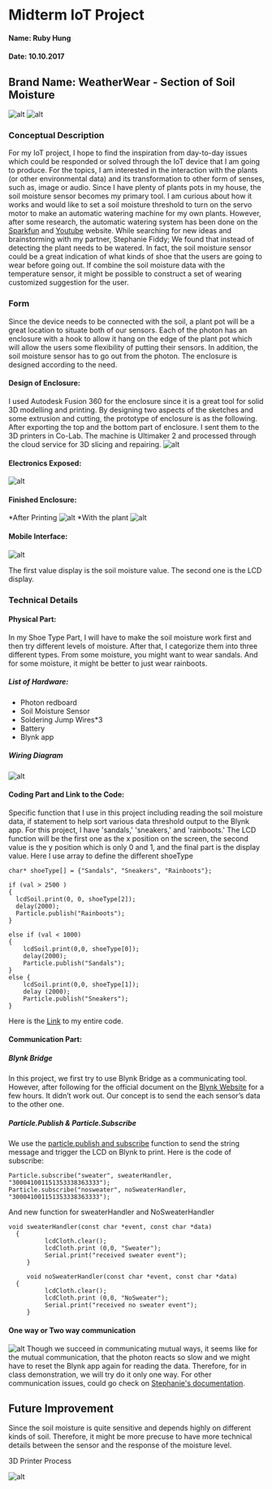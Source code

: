 # Midterm IoT Project
#### Name: Ruby Hung
#### Date: 10.10.2017

## Brand Name: WeatherWear - Section of Soil Moisture

![alt](https://github.com/ruyuhung/WeatherWear_Soil/blob/master/WW.jpeg)
![alt](https://github.com/ruyuhung/WeatherWear_Soil/blob/master/WW_Model.png)
### Conceptual Description
For my IoT project, I hope to find the inspiration from day-to-day issues which could be responded or solved through the IoT device that I am going to produce. For the topics, I am interested in the interaction with the plants (or other environmental data) and its transformation to other form of senses, such as, image or audio. Since I have plenty of plants pots in my house, the soil moisture sensor becomes my primary tool. I am curious about how it works and would like to set a soil moisture threshold to turn on the servo motor to make an automatic watering machine for my own plants. However, after some research, the automatic watering system has been done on the [Sparkfun](https://www.sparkfun.com/products/13322) and [Youtube](https://www.youtube.com/watch?v=xMlL7NColtM) website. 
While searching for new ideas and brainstorming with my partner, Stephanie Fiddy; We found that instead of detecting the plant needs to be watered. In fact, the soil moisture sensor could be a great indication of what kinds of shoe that the users are going to wear before going out. If combine the soil moisture data with the temperature sensor, it might be possible to construct a set of wearing customized suggestion for the user.


### Form
Since the device needs to be connected with the soil, a plant pot will be a great location to situate both of our sensors. Each of the photon has an enclosure with a hook to allow it hang on the edge of the plant pot which will allow the users some flexibility of putting their sensors. In addition, the soil moisture sensor has to go out from the photon. The enclosure is designed according to the need. 

#### Design of Enclosure:
I used Autodesk Fusion 360 for the enclosure since it is a great tool for solid 3D modelling and printing. By designing two aspects of the sketches and some extrusion and cutting, the prototype of enclosure is as the following. After exporting the top and the bottom part of enclosure. I sent them to the 3D printers in Co-Lab. The machine is Ultimaker 2 and processed through the cloud service for 3D slicing and repairing.
![alt](https://github.com/ruyuhung/WeatherWear_Soil/blob/master/WWS_Enclosure.png)

#### Electronics Exposed: 
![alt](https://github.com/ruyuhung/WeatherWear_Soil/blob/master/WWS_Exposure.JPG)

#### Finished Enclosure:
*After Printing
![alt](https://github.com/ruyuhung/WeatherWear_Soil/blob/master/FinishedEnclosure.JPG)
*With the plant
![alt](https://github.com/ruyuhung/WeatherWear_Soil/blob/master/WWS_Final_0.jpg)

#### Mobile Interface:
![alt](https://github.com/ruyuhung/WeatherWear_Soil/blob/master/WWS_Interfcae_0.PNG)

The first value display is the soil moisture value. The second one is the LCD display.

### Technical Details
#### Physical Part:

In my Shoe Type Part, I will have to make the soil moisture work first and then try different levels of moisture. After that, I categorize them into three different types. From some moisture, you might want to wear sandals. And for some moisture, it might be better to just wear rainboots.

##### List of Hardware:
* Photon redboard
* Soil Moisture Sensor
* Soldering Jump Wires*3
* Battery
* Blynk app

##### Wiring Diagram

![alt](https://github.com/ruyuhung/WeatherWear_Soil/blob/master/WWS_CircuitDesign.png)

#### Coding Part and Link to the Code:
Specific function that I use in this project including reading the soil moisture data, if statement to help sort various data threshold output to the Blynk app. For this project, I have 'sandals,' 'sneakers,' and 'rainboots.' The LCD function will be the first one as the x position on the screen, the second value is the y position which is only 0 and 1, and the final part is the display value. Here I use array to define the different shoeType
```
char* shoeType[] = {"Sandals", "Sneakers", "Rainboots"};
```
``` 
if (val > 2500 )
{ 
  lcdSoil.print(0, 0, shoeType[2]);
  delay(2000);
  Particle.publish("Rainboots");
}

else if (val < 1000)
{   
    lcdSoil.print(0,0, shoeType[0]);
    delay(2000);
    Particle.publish("Sandals");
}
else {
    lcdSoil.print(0,0, shoeType[1]);
    delay (2000);
    Particle.publish("Sneakers");
}
```

Here is the [Link](https://github.com/ruyuhung/physical-computing-midterm/blob/master/WWS.ino) to my entire code.

#### Communication Part:
##### Blynk Bridge
In this project, we first try to use Blynk Bridge as a communicating tool. However, after following for the official document on the [Blynk Website](http://docs.blynk.cc/#widgets-other-bridge) for a few hours. It didn’t work out. Our concept is to send the each sensor’s data to the other one.

##### Particle.Publish & Particle.Subscribe
We use the [particle.publish and subscribe](https://docs.particle.io/reference/firmware/photon/#particle-subscribe-) function to send the string message and trigger the LCD on Blynk to print. Here is the code of subscribe:
```
Particle.subscribe("sweater", sweaterHandler, "300041001151353338363333");
Particle.subscribe("nosweater", noSweaterHandler, "300041001151353338363333");
```

And new function for sweaterHandler and NoSweaterHandler

```
void sweaterHandler(const char *event, const char *data)
  {
          lcdCloth.clear();  
          lcdCloth.print (0,0, "Sweater");
          Serial.print("received sweater event");
     }
    
     void noSweaterHandler(const char *event, const char *data)
  {
          lcdCloth.clear();
          lcdCloth.print (0,0, "NoSweater");
          Serial.print("received no sweater event");
     } 

```
#### One way or Two way communication
![alt](https://github.com/ruyuhung/WeatherWear_Soil/blob/master/TwoWayCommuni.JPG)
Though we succeed in communicating mutual ways, it seems like for the mutual communication, that the photon reacts so slow and we might have to reset the Blynk app again for reading the data. Therefore, for in class demonstration, we will try do it only one way. For other communication issues, could go check on [Stephanie's documentation](https://github.com/sfiddy/physical-computing-midterm/).

## Future Improvement
Since the soil moisture is quite sensitive and depends highly on different kinds of soil. Therefore, it might be more precuse to have more technical details between the sensor and the response of the moisture level. 

3D Printer Process

![alt](https://github.com/ruyuhung/WeatherWear_Soil/blob/master/WWS_Printing.gif)
